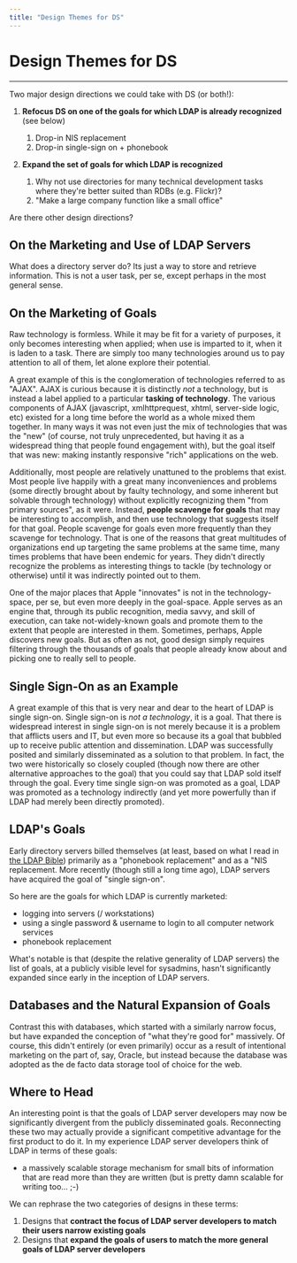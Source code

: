 ```yaml
---
title: "Design Themes for DS"
---
```


# Design Themes for DS
----------------------

Two major design directions we could take with DS (or both!):

1.  <b>Refocus DS on one of the goals for which LDAP is already recognized</b> (see below)
    1.  Drop-in NIS replacement
    2.  Drop-in single-sign on + phonebook

2.  <b>Expand the set of goals for which LDAP is recognized</b>
    1.  Why not use directories for many technical development tasks where they're better suited than RDBs (e.g. Flickr)?
    2.  "Make a large company function like a small office"

Are there other design directions?

## On the Marketing and Use of LDAP Servers

What does a directory server do? Its just a way to store and retrieve information. This is not a user task, per se, except perhaps in the most general sense.

On the Marketing of Goals
-------------------------

Raw technology is formless. While it may be fit for a variety of purposes, it only becomes interesting when applied; when use is imparted to it, when it is laden to a task. There are simply too many technologies around us to pay attention to all of them, let alone explore their potential.

A great example of this is the conglomeration of technologies referred to as "AJAX". AJAX is curious because it is distinctly <i>not</i> a technology, but is instead a label applied to a particular <b>tasking of technology</b>. The various components of AJAX (javascript, xmlhttprequest, xhtml, server-side logic, etc) existed for a long time before the world as a whole mixed them together. In many ways it was not even just the mix of technologies that was the "new" (of course, not truly unprecedented, but having it as a widespread thing that people found engagement with), but the goal itself that was new: making instantly responsive "rich" applications on the web.

Additionally, most people are relatively unattuned to the problems that exist. Most people live happily with a great many inconveniences and problems (some directly brought about by faulty technology, and some inherent but solvable through technology) without explicitly recognizing them "from primary sources", as it were. Instead, <b>people scavenge for goals</b> that may be interesting to accomplish, and then use technology that suggests itself for that goal. People scavenge for goals even more frequently than they scavenge for technology. That is one of the reasons that great multitudes of organizations end up targeting the same problems at the same time, many times problems that have been endemic for years. They didn't directly recognize the problems as interesting things to tackle (by technology or otherwise) until it was indirectly pointed out to them.

One of the major places that Apple "innovates" is not in the technology-space, per se, but even more deeply in the goal-space. Apple serves as an engine that, through its public recognition, media savvy, and skill of execution, can take not-widely-known goals and promote them to the extent that people are interested in them. Sometimes, perhaps, Apple discovers new goals. But as often as not, good design simply requires filtering through the thousands of goals that people already know about and picking one to really sell to people.

Single Sign-On as an Example
----------------------------

A great example of this that is very near and dear to the heart of LDAP is single sign-on. Single sign-on is <i>not a technology</i>, it is a goal. That there is widespread interest in single sign-on is not merely because it is a problem that afflicts users and IT, but even more so because its a goal that bubbled up to receive public attention and dissemination. LDAP was successfully posited and similarly disseminated as a solution to that problem. In fact, the two were historically so closely coupled (though now there are other alternative approaches to the goal) that you could say that LDAP sold itself through the goal. Every time single sign-on was promoted as a goal, LDAP was promoted as a technology indirectly (and yet more powerfully than if LDAP had merely been directly promoted).

## LDAP's Goals

Early directory servers billed themselves (at least, based on what I read in [the LDAP Bible](http://safari.awprofessional.com/0672323168)) primarily as a "phonebook replacement" and as a "NIS replacement. More recently (though still a long time ago), LDAP servers have acquired the goal of "single sign-on".

So here are the goals for which LDAP is currently marketed:

-   logging into servers (/ workstations)
-   using a single password & username to login to all computer network services
-   phonebook replacement

What's notable is that (despite the relative generality of LDAP servers) the list of goals, at a publicly visible level for sysadmins, hasn't significantly expanded since early in the inception of LDAP servers.

Databases and the Natural Expansion of Goals
--------------------------------------------

Contrast this with databases, which started with a similarly narrow focus, but have expanded the conception of "what they're good for" massively. Of course, this didn't entirely (or even primarily) occur as a result of intentional marketing on the part of, say, Oracle, but instead because the database was adopted as the de facto data storage tool of choice for the web.

## Where to Head

An interesting point is that the goals of LDAP server developers may now be significantly divergent from the publicly disseminated goals. Reconnecting these two may actually provide a significant competitive advantage for the first product to do it. In my experience LDAP server developers think of LDAP in terms of these goals:

-   a massively scalable storage mechanism for small bits of information that are read more than they are written (but is pretty damn scalable for writing too... ;-)

We can rephrase the two categories of designs in these terms:

1.  Designs that <b>contract the focus of LDAP server developers to match their users narrow existing goals</b>
2.  Designs that <b>expand the goals of users to match the more general goals of LDAP server developers</b>


